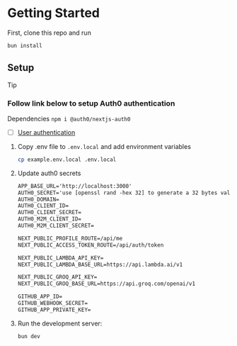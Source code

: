 # Getting Started

First, clone this repo and run

```bash
bun install
```

## Setup

> [!TIP]
>
> ### Follow link below to setup Auth0 authentication
>
> Dependencies `npm i @auth0/nextjs-auth0`
>
> - [ ] [User authentication](https://auth0.com/ai/docs/user-authentication)

1. Copy .env file to `.env.local` and add environment variables

   ```bash
   cp example.env.local .env.local
   ```

2. Update auth0 secrets

   ```txt
   APP_BASE_URL='http://localhost:3000'
   AUTH0_SECRET='use [openssl rand -hex 32] to generate a 32 bytes value'
   AUTH0_DOMAIN=
   AUTH0_CLIENT_ID=
   AUTH0_CLIENT_SECRET=
   AUTH0_M2M_CLIENT_ID=
   AUTH0_M2M_CLIENT_SECRET=

   NEXT_PUBLIC_PROFILE_ROUTE=/api/me
   NEXT_PUBLIC_ACCESS_TOKEN_ROUTE=/api/auth/token

   NEXT_PUBLIC_LAMBDA_API_KEY=
   NEXT_PUBLIC_LAMBDA_BASE_URL=https://api.lambda.ai/v1

   NEXT_PUBLIC_GROQ_API_KEY=
   NEXT_PUBLIC_GROQ_BASE_URL=https://api.groq.com/openai/v1

   GITHUB_APP_ID=
   GITHUB_WEBHOOK_SECRET=
   GITHUB_APP_PRIVATE_KEY=
   ```

3. Run the development server:

   ```bash
   bun dev
   ```
